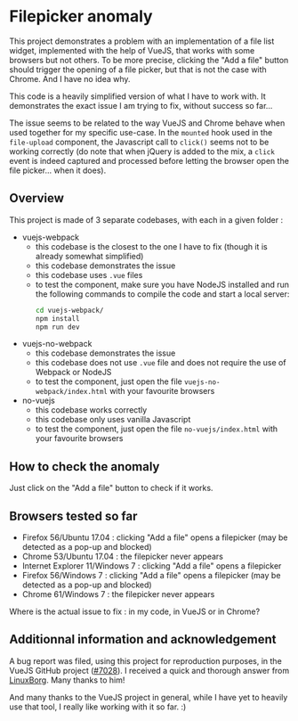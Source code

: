 # Filepicker anomaly

This project demonstrates a problem with an implementation of a file list widget, implemented with the help of VueJS, that works with some browsers but not others. To be more precise, clicking the "Add a file" button should trigger the opening of a file picker, but that is not the case with Chrome. And I have no idea why.

This code is a heavily simplified version of what I have to work with. It demonstrates the exact issue I am trying to fix, without success so far...

The issue seems to be related to the way VueJS and Chrome behave when used together for my specific use-case. In the `mounted` hook used in the `file-upload` component, the Javascript call to `click()` seems not to be working correctly (do note that when jQuery is added to the mix, a `click` event is indeed captured and processed before letting the browser open the file picker... when it does).

## Overview

This project is made of 3 separate codebases, with each in a given folder :

* vuejs-webpack
    * this codebase is the closest to the one I have to fix (though it is already somewhat simplified)
    * this codebase demonstrates the issue
    * this codebase uses `.vue` files
    * to test the component, make sure you have NodeJS installed and run the following commands to compile the code and start a local server:
      ``` bash
      cd vuejs-webpack/
      npm install
      npm run dev
      ```
* vuejs-no-webpack
    * this codebase demonstrates the issue
    * this codebase does not use `.vue` file and does not require the use of Webpack or NodeJS
    * to test the component, just open the file `vuejs-no-webpack/index.html` with your favourite browsers
* no-vuejs
    * this codebase works correctly
    * this codebase only uses vanilla Javascript
    * to test the component, just open the file `no-vuejs/index.html` with your favourite browsers

## How to check the anomaly

Just click on the "Add a file" button to check if it works.

## Browsers tested so far

* Firefox 56/Ubuntu 17.04 : clicking "Add a file" opens a filepicker (may be detected as a pop-up and blocked)
* Chrome 53/Ubuntu 17.04 : the filepicker never appears
* Internet Explorer 11/Windows 7 : clicking "Add a file" opens a filepicker
* Firefox 56/Windows 7 : clicking "Add a file" opens a filepicker (may be detected as a pop-up and blocked)
* Chrome 61/Windows 7 : the filepicker never appears

Where is the actual issue to fix : in my code, in VueJS or in Chrome?

## Additionnal information and acknowledgement

A bug report was filed, using this project for reproduction purposes, in the VueJS GitHub project ([#7028](https://github.com/vuejs/vue/issues/7028)). I received a quick and thorough answer from [LinuxBorg](https://github.com/LinusBorg). Many thanks to him!

And many thanks to the VueJS project in general, while I have yet to heavily use that tool, I really like working with it so far. :)

